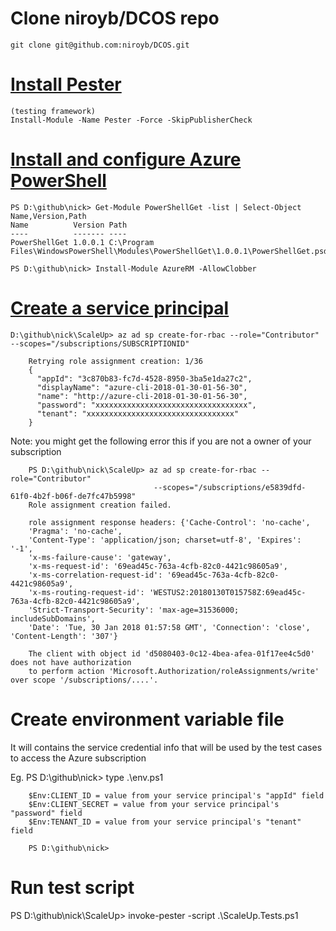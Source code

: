 

# Clone niroyb/DCOS repo

    git clone git@github.com:niroyb/DCOS.git

# [Install Pester](https://github.com/pester/Pester/wiki/Installation-and-Update)

    (testing framework)
    Install-Module -Name Pester -Force -SkipPublisherCheck


# [Install and configure Azure PowerShell](https://docs.microsoft.com/en-us/powershell/azure/install-azurerm-ps?view=azurermps-5.1.1)
  
    PS D:\github\nick> Get-Module PowerShellGet -list | Select-Object Name,Version,Path
    Name          Version Path
    ----          ------- ----
    PowerShellGet 1.0.0.1 C:\Program Files\WindowsPowerShell\Modules\PowerShellGet\1.0.0.1\PowerShellGet.psd1

    PS D:\github\nick> Install-Module AzureRM -AllowClobber

# [Create a service principal](https://www.terraform.io/docs/providers/azurerm/authenticating_via_service_principal.html)

    D:\github\nick\ScaleUp> az ad sp create-for-rbac --role="Contributor" --scopes="/subscriptions/SUBSCRIPTIONID"
     
        Retrying role assignment creation: 1/36
        {
          "appId": "3c870b83-fc7d-4528-8950-3ba5e1da27c2",
          "displayName": "azure-cli-2018-01-30-01-56-30",
          "name": "http://azure-cli-2018-01-30-01-56-30",
          "password": "xxxxxxxxxxxxxxxxxxxxxxxxxxxxxxxxxx",
          "tenant": "xxxxxxxxxxxxxxxxxxxxxxxxxxxxxxxxx"
        }


  Note: you  might get the following error this if you are not a owner of your subscription 
  
        PS D:\github\nick\ScaleUp> az ad sp create-for-rbac --role="Contributor" 
                                    --scopes="/subscriptions/e5839dfd-61f0-4b2f-b06f-de7fc47b5998"
        Role assignment creation failed.

        role assignment response headers: {'Cache-Control': 'no-cache', 
        'Pragma': 'no-cache', 
        'Content-Type': 'application/json; charset=utf-8', 'Expires': '-1', 
        'x-ms-failure-cause': 'gateway',
        'x-ms-request-id': '69ead45c-763a-4cfb-82c0-4421c98605a9',
        'x-ms-correlation-request-id': '69ead45c-763a-4cfb-82c0-4421c98605a9',
        'x-ms-routing-request-id': 'WESTUS2:20180130T015758Z:69ead45c-763a-4cfb-82c0-4421c98605a9', 
        'Strict-Transport-Security': 'max-age=31536000; includeSubDomains', 
        'Date': 'Tue, 30 Jan 2018 01:57:58 GMT', 'Connection': 'close', 'Content-Length': '307'}

        The client with object id 'd5080403-0c12-4bea-afea-01f17ee4c5d0' does not have authorization 
        to perform action 'Microsoft.Authorization/roleAssignments/write' over scope '/subscriptions/....'.


# Create environment variable file

  It will contains the service credential info that will be used by the test cases to access the Azure subscription

  Eg.
        PS D:\github\nick> type .\env.ps1
        
        $Env:CLIENT_ID = value from your service principal's "appId" field
        $Env:CLIENT_SECRET = value from your service principal's "password" field
        $Env:TENANT_ID = value from your service principal's "tenant" field
        
        PS D:\github\nick>
  
# Run test script

  PS D:\github\nick\ScaleUp> invoke-pester -script  .\ScaleUp.Tests.ps1
